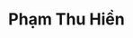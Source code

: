 ---
title: Phạm Thu Hiền
layout: hosohocsinh
birthday: '2003-12-29'
categories: hoso
fbcomments: true
tc: active
hs: active
avatar: phamhien.jpg
permalink: /hoso/phamhien.html
phone: 0916256129
address: Phủ Lý - Hà Nam
shortname: Đen vcl
facebook: profile.php?id=100027468472374
---
